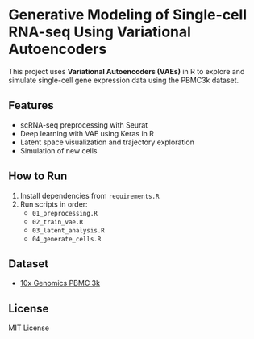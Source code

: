 # Generative Modeling of Single-cell RNA-seq Using Variational Autoencoders

This project uses **Variational Autoencoders (VAEs)** in R to explore and simulate single-cell gene expression data using the PBMC3k dataset.

## Features
- scRNA-seq preprocessing with Seurat
- Deep learning with VAE using Keras in R
- Latent space visualization and trajectory exploration
- Simulation of new cells

## How to Run
1. Install dependencies from `requirements.R`
2. Run scripts in order:
   - `01_preprocessing.R`
   - `02_train_vae.R`
   - `03_latent_analysis.R`
   - `04_generate_cells.R`

## Dataset
- [10x Genomics PBMC 3k](https://support.10xgenomics.com/single-cell-gene-expression/datasets)

## License
MIT License
